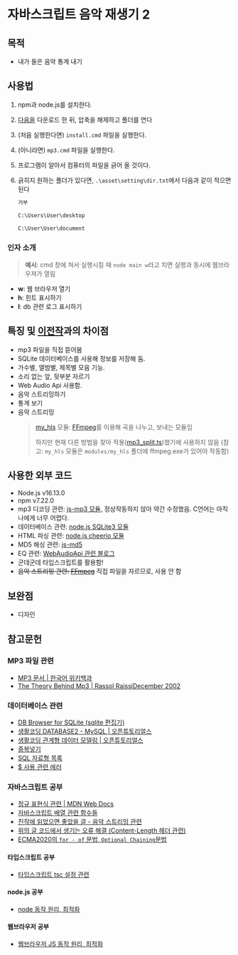 # 자바스크립트 음악 재생기 2

## 목적

- 내가 들은 음악 통계 내기

## 사용법

1. npm과 node.js를 설치한다.
2. [다음을](https://github.com/esctabcapslock/Js_Music_Player_2/archive/refs/heads/main.zip) 다운로드 한 뒤, 압축을  해제하고 폴더를 연다
3. (처음 실행한다면) `install.cmd` 파일을 실행한다.
4. (아니라면) `mp3.cmd` 파일을 실행한다.
5. 프로그램이 알아서 컴퓨터의 파일을 긁어 올 것이다.
6. 긁히지 원하는 폴더가 있다면, `.\asset\setting\dir.txt`에서 다음과 같이 적으면 된다
    
    ```txt
    거부
    
    C:\Users\User\desktop
    
    C:\User\User\document
    ```

### 인자 소개

> **예시**: cmd 창에 쳐서 실행시킬 때  `node main w`라고 치면 실행과 동시에 웹브라우져가 열림
- **w**: 웹 브라우저 열기
- **h**: 힌트 표시하기
- **l**: db 관련 로그 표시하기

## 특징 및 [이전작](https://github.com/esctabcapslock/Js_Music_Player)과의 차이점

- mp3 파일을 직접 뜯어봄
- SQLite 데이터베이스를 사용해 정보를 저장해 둠.
- 가수별, 엘범별, 제목별 모음 기능.
- 소리 없는 앞, 뒷부분 자르기
- Web Audio Api 사용함.
- 음악 스트리밍하기
- 통계 보기
- 음악 스트리밍 
    > [my_hls](https://github.com/esctabcapslock/Js_Music_Player_2/blob/main/modules/my_hls) 모듈: [FFmpeg](https://ffmpeg.org/)를 이용해 곡을 나누고, 보내는 모듈임
    >
    > 하지만 현재 다른 방법을 찾아 적용([mp3_split.ts](https://github.com/esctabcapslock/Js_Music_Player_2/blob/main/modules/mp3_split.ts))했기에 사용하지 않음 (참고: `my_hls` 모듈은 `modules/my_hls` 폴더에 ffmpeg.exe가 있어야 작동함)


## 사용한 외부 코드

- Node.js v16.13.0
- npm v7.22.0
- mp3 디코딩 관련: [js-mp3 모듈](https://github.com/soundbus-technologies/js-mp3), 정상작동하지 않아 약간 수정했음. C언어는 아직 나에게 너무 어렵다.
- 데이터베이스 관련: [node.js SQLite3 모듈](https://www.npmjs.com/package/sqlite3)
- HTML 파싱 관련: [node.js cheerio 모듈](https://www.npmjs.com/package/cheerio)
- MD5 해싱 관련: [js-md5](https://github.com/airingursb/js-md5)
- EQ 관련: [WebAudioApi 관련 블로그](https://evan-moon.github.io/2019/08/21/javascript-audio-effectors-practice/#delay-구현해보기md5)
- 군데군데 타입스크립트를 활용함!
- ~~음악 스트리밍 관련: [FFmpeg](https://ffmpeg.org/)~~ 직접 파일을 자르므로, 사용 안 함

## 보완점

- 디자인

## 참고문헌

### MP3 파일 관련

- [MP3 문서 | 한국어 위키백과](https://ko.wikipedia.org/wiki/MP3)
- [The Theory Behind Mp3 | Rassol RaissiDecember 2002](http://www.mp3-tech.org/programmer/docs/mp3_theory.pdf)

### 데이터베이스 관련

- [DB Browser for SQLite (sqlite 편집기)](https://sqlitebrowser.org)
- [생활코딩 DATABASE2 - MySQL | 오픈튜토리얼스](https://opentutorials.org/course/3161)
- [생활코딩 관계형 데이터 모델링 | 오픈튜토리얼스](https://opentutorials.org/course/3883)
- [중복넣기](https://stackoverflow.com/questions/19337029/insert-if-not-exists-statement-in-sqlite)
- [SQL 자료형 목록](https://stackoverflow.com/questions/19337029/insert-if-not-exists-statement-in-sqlite)
- [$ 사용 관련 에러](https://zepeh.tistory.com/396)


### 자바스크립트 공부

- [정규 표현식 관련 | MDN Web Docs](https://developer.mozilla.org/ko/docs/Web/JavaScript/Guide/Regular_Expressions)
- [자바스크립트 배열 관련 함수들](https://velog.io/@kjhoon0330/JS-배열-관련-함수-정리)
- [진작에 읽었으면 좋았을 글 - 음악 스트리밍 관련](https://minisp.tistory.com/9)
- [위의 글 코드에서 생기는 오류 해결 (Content-Length 헤더 관련)](https://stackoverflow.com/questions/53226595/streaming-audio-in-node-js-with-content-range)
- [ECMA2020의 `for - of` 문법, `Optional Chaining`문법](https://beomy.github.io/tech/javascript/es2020/)

#### 타입스크립트 공부

- [타입스크립트 tsc 설정 관련](https://merrily-code.tistory.com/69)

#### node.js 공부

-   [node 동작 원리, 최적화](https://sjh836.tistory.com/149)

#### 웹브라우저 공부

-   [웹브라우저 JS 동작 원리, 최적화](https://beomy.github.io/tech/javascript/javascript-runtime/)
